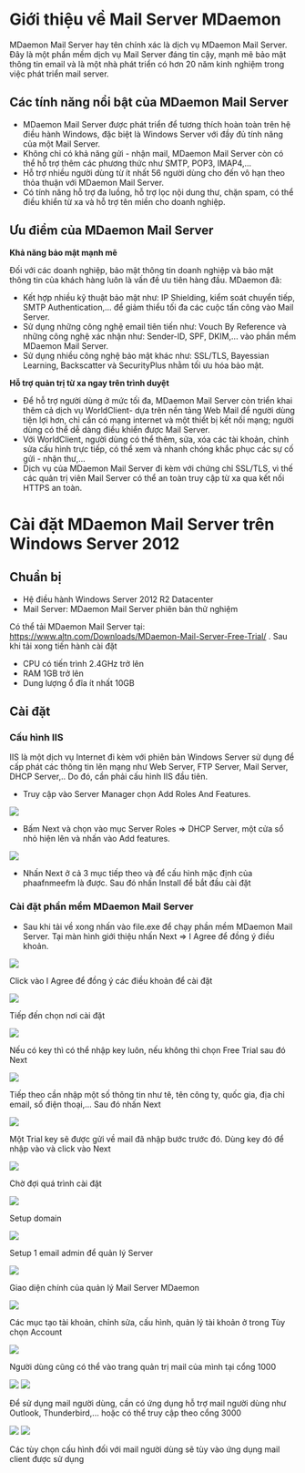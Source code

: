 # Giới thiệu về Mail Server MDaemon
MDaemon Mail Server hay tên chính xác là dịch vụ MDaemon Mail Server. Đây là một phần mềm dịch vụ Mail Server đáng tin cậy, mạnh mẽ bảo mật thông tin email và là một nhà phát triển có hơn 20 năm kinh nghiệm trong việc phát triển mail server.

## Các tính năng nổi bật của MDaemon Mail Server

- MDaemon Mail Server được phát triển để tương thích hoàn toàn trên hệ điều hành Windows, đặc biệt là Windows Server với đầy đủ tính năng của một Mail Server.
- Không chỉ có khả năng gửi - nhận mail, MDaemon Mail Server còn có thể hỗ trợ thêm các phương thức như SMTP, POP3, IMAP4,...
- Hỗ trợ nhiều người dùng từ ít nhất 56 người dùng cho đến vô hạn theo thỏa thuận với MDaemon Mail Server.
- Có tính năng hỗ trợ đa luồng, hỗ trợ lọc nội dung thư, chặn spam, có thể điều khiển từ xa và hỗ trợ tên miền cho doanh nghiệp.

## Ưu điểm của MDaemon Mail Server

**Khả năng bảo mật mạnh mẽ**

Đối với các doanh nghiệp, bảo mật thông tin doanh nghiệp và bảo mật thông tin của khách hàng luôn là vấn đề ưu tiên hàng đầu. MDaemon đã:

- Kết hợp nhiều kỹ thuật bảo mật như: IP Shielding, kiểm soát chuyển tiếp, SMTP Authentication,... để giảm thiểu tối đa các cuộc tấn công vào Mail Server.
- Sử dụng những công nghệ email tiên tiến như: Vouch By Reference và những công nghệ xác nhận như: Sender-ID, SPF, DKIM,... vào phần mềm MDaemon Mail Server.
- Sử dụng nhiều công nghệ bảo mật khác như: SSL/TLS, Bayessian Learning, Backscatter và SecurityPlus nhằm tối ưu hóa bảo mật.

**Hỗ trợ quản trị từ xa ngay trên trình duyệt**

- Để hỗ trợ người dùng ở mức tối đa, MDaemon Mail Server còn triển khai thêm cả dịch vụ WorldClient- dựa trên nền tảng Web Mail để người dùng tiện lợi hơn, chỉ cần có mạng internet và một thiết bị kết nối mạng; người dùng có thể dễ dàng điều khiển được Mail Server.
- Với WorldClient, người dùng có thể thêm, sửa, xóa các tài khoản, chỉnh sửa cấu hình trực tiếp, có thể xem và nhanh chóng khắc phục các sự cố gửi - nhận thư,...
- Dịch vụ của MDaemon Mail Server đi kèm với chứng chỉ SSL/TLS, vì thế các quản trị viên Mail Server có thể an toàn truy cập từ xa qua kết nối HTTPS an toàn.

# Cài đặt MDaemon Mail Server trên Windows Server 2012

## Chuẩn bị

- Hệ điều hành Windows Server 2012 R2 Datacenter
- Mail Server: MDaemon Mail Server phiên bản thử nghiệm

Có thể tải MDaemon Mail Server tại: https://www.altn.com/Downloads/MDaemon-Mail-Server-Free-Trial/ . Sau khi tải xong tiến hành cài đặt

- CPU có tiến trình 2.4GHz trở lên
- RAM 1GB trở lên
- Dung lượng ổ đĩa ít nhất 10GB

## Cài đặt

### Cấu hình IIS

IIS là một dịch vụ Internet đi kèm với phiên bản Windows Server sử dụng để cấp phát các thông tin lên mạng như Web Server, FTP Server, Mail Server, DHCP Server,.. Do đó, cần phải cấu hình IIS đầu tiên.

- Truy cập vào Server Manager chọn Add Roles And Features.

<img src="img/1.png">

- Bấm Next và chọn vào mục Server Roles => DHCP Server, một cửa sổ nhỏ hiện lên và nhấn vào Add features.

<img src="img/2.png">

- Nhấn Next ở cả 3 mục tiếp theo và để cấu hình mặc định của phaafnmeefm là được. Sau đó nhấn Install để bắt đầu cài đặt

### Cài đặt phần mềm MDaemon Mail Server

- Sau khi tải về xong nhấn vào file.exe để chạy phần mềm MDaemon Mail Server. Tại màn hình giới thiệu nhấn Next => I Agree để đồng ý điều khoản.

<img src="img/3.png">

Click vào I Agree để đồng ý các điều khoản để cài đặt

<img src="img/4.png">

Tiếp đến chọn nơi cài đặt

<img src="img/5.png">

Nếu có key thì có thể nhập key luôn, nếu không thì chọn Free Trial sau đó Next

<img src="img/6.png">

Tiếp theo cần nhập một số thông tin như tê, tên công ty, quốc gia, địa chỉ email, số điện thoại,... Sau đó nhấn Next

<img src="img/7.png">

Một Trial key sẽ được gửi về mail đã nhập bước trước đó. Dùng key đó để nhập vào và click vào Next

<img src="img/8.png">

Chờ đợi quá trình cài đặt

<img src="img/9.png">

Setup domain

<img src="img/10.png">

Setup 1 email admin để quản lý Server

<img src="img/11.png">

Giao diện chính của quản lý Mail Server MDaemon

<img src="img/12.png">

Các mục tạo tài khoản, chỉnh sửa, cấu hình, quản lý tài khoản ở trong Tùy chọn Account

<img src="img/13.png">

Người dùng cũng có thể vào trang quản trị mail của mình tại cổng 1000

<img src="img/14.png">

<img src="img/15.png">

Để sử dụng mail người dùng, cần có ứng dụng hỗ trợ mail người dùng như Outlook, Thunderbird,...  hoặc có thể truy cập theo cổng 3000


<img src="img/17.png">

<img src="img/16.png">

Các tùy chọn cấu hình đối với mail người dùng sẽ tùy vào ứng dụng mail client được sử dụng
